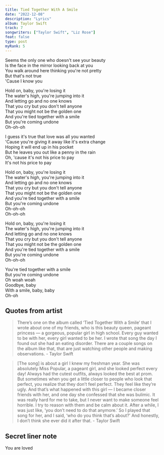 ```yaml
---
title: Tied Together With A Smile
date: "2022-12-08"
description: "Lyrics"
album: Taylor Swift
track: 7
songwriters: ["Taylor Swift", "Liz Rose"]
feat: false
type: post
myRank: 5
---
```


<p className="verse-one">
Seems the only one who doesn't see your beauty <br />
Is the face in the mirror looking back at you <br />
You walk around here thinking you're not pretty <br />
But that's not true <br />
'Cause I know you <br />
</p>
<p className="chorus">
Hold on, baby, you're losing it <br />
The water's high, you're jumping into it <br />
And letting go and no one knows <br />
That you cry but you don't tell anyone <br />
That you might not be the golden one <br />
And you're tied together with a smile <br />
But you're coming undone <br />
Oh-oh-oh <br />
</p>
<p className="verse-two">
I guess it's true that love was all you wanted <br />
'Cause you're giving it away like it's extra change <br />
Hoping it will end up in his pocket <br />
But he leaves you out like a penny in the rain <br />
Oh, 'cause it's not his price to pay <br />
It's not his price to pay <br />
</p>
<p className="chorus">
Hold on, baby, you're losing it <br />
The water's high, you're jumping into it <br />
And letting go and no one knows <br />
That you cry but you don't tell anyone <br />
That you might not be the golden one <br />
And you're tied together with a smile <br />
But you're coming undone <br />
Oh-oh-oh <br />
Oh-oh-oh <br />
</p>
<p className="chorus">
Hold on, baby, you're losing it <br />
The water's high, you're jumping into it <br />
And letting go and no one knows <br />
That you cry but you don't tell anyone <br />
That you might not be the golden one <br />
And you're tied together with a smile <br />
But you're coming undone <br />
Oh-oh-oh <br />
</p>
<p className="outro">
You're tied together with a smile <br />
But you're coming undone <br />
Oh woah woah <br />
Goodbye, baby <br />
With a smile, baby, baby <br />
Oh-oh <br />
</p>

## Quotes from artist

<blockquote>
There’s one on the album called ‘Tied Together With a Smile’ that I wrote about one of my friends, who is this beauty queen, pageant princess — a gorgeous, popular girl in high school. Every guy wanted to be with her, every girl wanted to be her. I wrote that song the day I found out she had an eating disorder. There are a couple songs on the album like that, that are just watching other people and making observations. - Taylor Swift
</blockquote>
<blockquote>
[The song] is about a girl I knew my freshman year. She was absolutely Miss Popular, a pageant girl, and she looked perfect every day! Always had the cutest outfits, always looked the best at prom. But sometimes when you get a little closer to people who look that perfect, you realize that they don’t feel perfect. They feel like they’re ugly. And that’s what happened with this girl — I became closer friends with her, and one day she confessed that she was bulimic. It was really hard for me to take, but I never want to make someone feel horrible. I try to reason with them and be calm about it. After a while, I was just like, ‘you don’t need to do that anymore.’ So I played that song for her, and I said, ‘who do you think that’s about?’ And honestly, I don’t think she ever did it after that. - Taylor Swift
</blockquote>

## Secret liner note

You are loved
